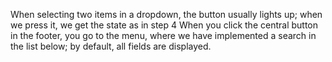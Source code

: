 When selecting two items in a dropdown, the button usually lights up; when we press it, we get the state as in step 4
When you click the central button in the footer, you go to the menu, where we have implemented a search in the list below; by default, all fields are displayed.

